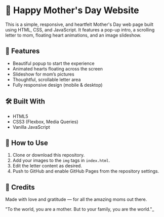 # 🌸 Happy Mother's Day Website

This is a simple, responsive, and heartfelt Mother's Day web page built using HTML, CSS, and JavaScript. It features a pop-up intro, a scrolling letter to mom, floating heart animations, and an image slideshow.

## 💖 Features

- Beautiful popup to start the experience
- Animated hearts floating across the screen
- Slideshow for mom’s pictures
- Thoughtful, scrollable letter area
- Fully responsive design (mobile & desktop)

## 🛠️ Built With

- HTML5
- CSS3 (Flexbox, Media Queries)
- Vanilla JavaScript

## 🚀 How to Use

1. Clone or download this repository.
2. Add your images to the `img` tags in `index.html`.
3. Edit the letter content as desired.
4. Push to GitHub and enable GitHub Pages from the repository settings.

## 🧡 Credits

Made with love and gratitude — for all the amazing moms out there.

"To the world, you are a mother. But to your family, you are the world."_


